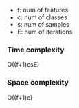 - f: num of features
- c: num of classes
- s: num of samples
- E: num of iterations

### Time complexity
O((f+1)csE)


### Space complexity
O((f+1)c)